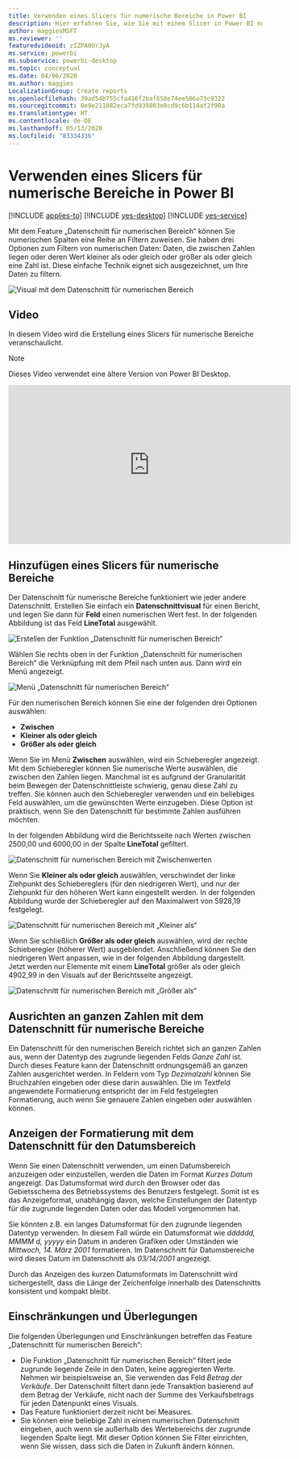```yaml
---
title: Verwenden eines Slicers für numerische Bereiche in Power BI
description: Hier erfahren Sie, wie Sie mit einem Slicer in Power BI numerische Bereiche eingrenzen.
author: maggiesMSFT
ms.reviewer: ''
featuredvideoid: zIZPA0UrJyA
ms.service: powerbi
ms.subservice: powerbi-desktop
ms.topic: conceptual
ms.date: 04/06/2020
ms.author: maggies
LocalizationGroup: Create reports
ms.openlocfilehash: 39ad54b755cfa416f2baf658e74ee506a73c9322
ms.sourcegitcommit: 0e9e211082eca7fd939803e0cd9c6b114af2f90a
ms.translationtype: HT
ms.contentlocale: de-DE
ms.lasthandoff: 05/13/2020
ms.locfileid: "83334336"
---
```

# <a name="use-the-numeric-range-slicer-in-power-bi"></a>Verwenden eines Slicers für numerische Bereiche in Power BI

[!INCLUDE [applies-to](../includes/applies-to.md)] [!INCLUDE [yes-desktop](../includes/yes-desktop.md)] [!INCLUDE [yes-service](../includes/yes-service.md)]

Mit dem Feature „Datenschnitt für numerischen Bereich“ können Sie numerischen Spalten eine Reihe an Filtern zuweisen. Sie haben drei Optionen zum Filtern von numerischen Daten: Daten, die zwischen Zahlen liegen oder deren Wert kleiner als oder gleich oder größer als oder gleich eine Zahl ist. Diese einfache Technik eignet sich ausgezeichnet, um Ihre Daten zu filtern.

![Visual mit dem Datenschnitt für numerischen Bereich](media/desktop-slicer-numeric-range/desktop-slicer-numeric-range-0.png)

## <a name="video"></a>Video

In diesem Video wird die Erstellung eines Slicers für numerische Bereiche veranschaulicht.

> [!NOTE]
> Dieses Video verwendet eine ältere Version von Power BI Desktop.

<iframe width="560" height="315" src="https://www.youtube.com/embed/zIZPA0UrJyA" frameborder="0" allowfullscreen></iframe> 


## <a name="add-a-numeric-range-slicer"></a>Hinzufügen eines Slicers für numerische Bereiche

Der Datenschnitt für numerische Bereiche funktioniert wie jeder andere Datenschnitt. Erstellen Sie einfach ein **Datenschnittvisual** für einen Bericht, und legen Sie dann für **Feld** einen numerischen Wert fest. In der folgenden Abbildung ist das Feld **LineTotal** ausgewählt.

![Erstellen der Funktion „Datenschnitt für numerischen Bereich“](media/desktop-slicer-numeric-range/desktop-slicer-numeric-range-1-create.png)

Wählen Sie rechts oben in der Funktion „Datenschnitt für numerischen Bereich“ die Verknüpfung mit dem Pfeil nach unten aus. Dann wird ein Menü angezeigt.

![Menü „Datenschnitt für numerischen Bereich“](media/desktop-slicer-numeric-range/desktop-slicer-numeric-range-2-between.png)

Für den numerischen Bereich können Sie eine der folgenden drei Optionen auswählen:

* **Zwischen**
* **Kleiner als oder gleich**
* **Größer als oder gleich**

Wenn Sie im Menü **Zwischen** auswählen, wird ein Schieberegler angezeigt. Mit dem Schieberegler können Sie numerische Werte auswählen, die zwischen den Zahlen liegen. Manchmal ist es aufgrund der Granularität beim Bewegen der Datenschnittleiste schwierig, genau diese Zahl zu treffen. Sie können auch den Schieberegler verwenden und ein beliebiges Feld auswählen, um die gewünschten Werte einzugeben. Diese Option ist praktisch, wenn Sie den Datenschnitt für bestimmte Zahlen ausführen möchten.

In der folgenden Abbildung wird die Berichtsseite nach Werten zwischen 2500,00 und 6000,00 in der Spalte **LineTotal** gefiltert.

![Datenschnitt für numerischen Bereich mit Zwischenwerten](media/desktop-slicer-numeric-range/desktop-slicer-numeric-range-3-between-range.png)

Wenn Sie **Kleiner als oder gleich** auswählen, verschwindet der linke Ziehpunkt des Schiebereglers (für den niedrigeren Wert), und nur der Ziehpunkt für den höheren Wert kann eingestellt werden. In der folgenden Abbildung wurde der Schieberegler auf den Maximalwert von 5928,19 festgelegt.

![Datenschnitt für numerischen Bereich mit „Kleiner als“](media/desktop-slicer-numeric-range/desktop-slicer-numeric-range-4-less-than.png)

Wenn Sie schließlich **Größer als oder gleich** auswählen, wird der rechte Schieberegler (höherer Wert) ausgeblendet. Anschließend können Sie den niedrigeren Wert anpassen, wie in der folgenden Abbildung dargestellt. Jetzt werden nur Elemente mit einem **LineTotal** größer als oder gleich 4902,99 in den Visuals auf der Berichtsseite angezeigt.

![Datenschnitt für numerischen Bereich mit „Größer als“](media/desktop-slicer-numeric-range/desktop-slicer-numeric-range-5-greater-than.png)

## <a name="snap-to-whole-numbers-with-the-numeric-range-slicer"></a>Ausrichten an ganzen Zahlen mit dem Datenschnitt für numerische Bereiche

Ein Datenschnitt für den numerischen Bereich richtet sich an ganzen Zahlen aus, wenn der Datentyp des zugrunde liegenden Felds *Ganze Zahl* ist. Durch dieses Feature kann der Datenschnitt ordnungsgemäß an ganzen Zahlen ausgerichtet werden. In Feldern vom Typ *Dezimalzahl* können Sie Bruchzahlen eingeben oder diese darin auswählen. Die im Textfeld angewendete Formatierung entspricht der im Feld festgelegten Formatierung, auch wenn Sie genauere Zahlen eingeben oder auswählen können.

## <a name="display-formatting-with-the-date-range-slicer"></a>Anzeigen der Formatierung mit dem Datenschnitt für den Datumsbereich

Wenn Sie einen Datenschnitt verwenden, um einen Datumsbereich anzuzeigen oder einzustellen, werden die Daten im Format *Kurzes Datum* angezeigt. Das Datumsformat wird durch den Browser oder das Gebietsschema des Betriebssystems des Benutzers festgelegt. Somit ist es das Anzeigeformat, unabhängig davon, welche Einstellungen der Datentyp für die zugrunde liegenden Daten oder das Modell vorgenommen hat.

Sie könnten z.B. ein langes Datumsformat für den zugrunde liegenden Datentyp verwenden. In diesem Fall würde ein Datumsformat wie *dddddd, MMMM d, yyyyy* ein Datum in anderen Grafiken oder Umständen wie *Mittwoch, 14. März 2001* formatieren. Im Datenschnitt für Datumsbereiche wird dieses Datum im Datenschnitt als *03/14/2001* angezeigt.

Durch das Anzeigen des kurzen Datumsformats im Datenschnitt wird sichergestellt, dass die Länge der Zeichenfolge innerhalb des Datenschnitts konsistent und kompakt bleibt.

## <a name="limitations-and-considerations"></a>Einschränkungen und Überlegungen

Die folgenden Überlegungen und Einschränkungen betreffen das Feature „Datenschnitt für numerischen Bereich“:

* Die Funktion „Datenschnitt für numerischen Bereich“ filtert jede zugrunde liegende Zeile in den Daten, keine aggregierten Werte. Nehmen wir beispielsweise an, Sie verwenden das Feld *Betrag der Verkäufe*. Der Datenschnitt filtert dann jede Transaktion basierend auf dem Betrag der Verkäufe, nicht nach der Summe des Verkaufsbetrags für jeden Datenpunkt eines Visuals.
* Das Feature funktioniert derzeit nicht bei Measures.
* Sie können eine beliebige Zahl in einen numerischen Datenschnitt eingeben, auch wenn sie außerhalb des Wertebereichs der zugrunde liegenden Spalte liegt. Mit dieser Option können Sie Filter einrichten, wenn Sie wissen, dass sich die Daten in Zukunft ändern können.
